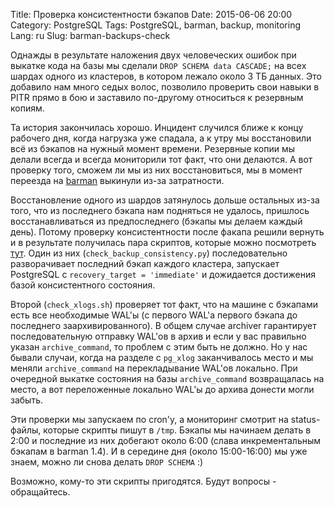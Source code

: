 Title: Проверка консистентности бэкапов
Date: 2015-06-06 20:00
Category: PostgreSQL
Tags: PostgreSQL, barman, backup, monitoring
Lang: ru
Slug: barman-backups-check

Однажды в результате наложения двух человеческих ошибок при выкатке кода
на базы мы сделали `DROP SCHEMA data CASCADE;` на всех шардах одного из
кластеров, в котором лежало около 3 ТБ данных. Это добавило нам много седых
волос, позволило проверить свои навыки в PITR прямо в бою и заставило
по-другому относиться к резервным копиям.

Та история закончилась хорошо. Инцидент случился ближе к концу рабочего дня,
когда нагрузка уже спадала, а к утру мы восстановили всё из бэкапов на нужный
момент времени. Резервные копии мы делали всегда и всегда мониторили тот факт,
что они делаются. А вот проверку того, сможем ли мы из них восстановиться, мы
в момент переезда на [barman](http://www.pgbarman.org) выкинули из-за
затратности.

Восстановление одного из шардов затянулось дольше остальных из-за того, что из
последнего бэкапа нам подняться не удалось, пришлось восстанавливаться из
предпоследнего (бэкапы мы делаем каждый день). Потому проверку консистентности
после факапа решили вернуть и в результате получилась пара скриптов, которые
можно посмотреть
[тут](https://github.com/dev1ant/misc/tree/master/backups_checking). Один из
них (`check_backup_consistency.py`) последовательно разворачивает последний
бэкап каждого кластера, запускает PostgreSQL с `recovery_target = 'immediate'`
и дожидается достижения базой консистентного состояния.

Второй (`check_xlogs.sh`) проверяет тот
факт, что на машине с бэкапами есть все необходимые WAL'ы (c первого WAL'а
первого бэкапа до последнего заархивированного). В общем случае archiver
гарантирует последовательную отправку WAL'ов в архив и если у вас правильно
указан `archive_command`, то проблем с этим быть не должно. Но у нас
бывали случаи, когда на разделе с `pg_xlog` заканчивалось место и мы меняли
`archive_command` на перекладывание WAL'ов локально. При очередной выкатке
состояния на базы `archive_command` возвращалась на место, а вот переложенные
локально WAL'ы до архива донести могли забыть.

Эти проверки мы запускаем по cron'у, а мониторинг смотрит на status-файлы,
которые скрипты пишут в `/tmp`. Бэкапы мы начинаем делать в 2:00 и последние
из них добегают около 6:00 (слава инкрементальным бэкапам в barman 1.4). И в
середине дня (около 15:00-16:00) мы уже знаем, можно ли снова делать `DROP
SCHEMA` :)

Возможно, кому-то эти скрипты пригодятся. Будут вопросы - обращайтесь.
